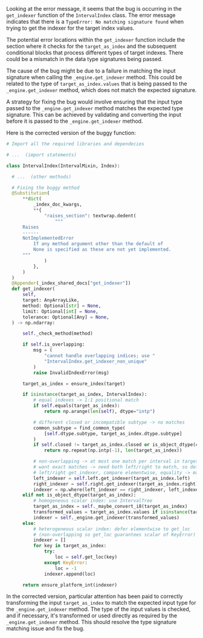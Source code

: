 Looking at the error message, it seems that the bug is occurring in the `get_indexer` function of the `IntervalIndex` class. The error message indicates that there is a `TypeError: No matching signature found` when trying to get the indexer for the target index values.

The potential error locations within the `get_indexer` function include the section where it checks for the `target_as_index` and the subsequent conditional blocks that process different types of target indexes. There could be a mismatch in the data type signatures being passed.

The cause of the bug might be due to a failure in matching the input signature when calling the `_engine.get_indexer` method. This could be related to the type of `target_as_index.values` that is being passed to the `_engine.get_indexer` method, which does not match the expected signature.

A strategy for fixing the bug would involve ensuring that the input type passed to the `_engine.get_indexer` method matches the expected type signature. This can be achieved by validating and converting the input before it is passed to the `_engine.get_indexer` method.

Here is the corrected version of the buggy function:

```python
# Import all the required libraries and dependecies

# ...  (import statements)

class IntervalIndex(IntervalMixin, Index):

  # ...  (other methods)

  # Fixing the buggy method
  @Substitution(
      **dict(
          _index_doc_kwargs,
          **{
              "raises_section": textwrap.dedent(
                  """
      Raises
      ------
      NotImplementedError
          If any method argument other than the default of
          None is specified as these are not yet implemented.
      """
              )
          },
      )
  )
  @Appender(_index_shared_docs["get_indexer"])
  def get_indexer(
      self,
      target: AnyArrayLike,
      method: Optional[str] = None,
      limit: Optional[int] = None,
      tolerance: Optional[Any] = None,
  ) -> np.ndarray:

      self._check_method(method)

      if self.is_overlapping:
          msg = (
              "cannot handle overlapping indices; use "
              "IntervalIndex.get_indexer_non_unique"
          )
          raise InvalidIndexError(msg)

      target_as_index = ensure_index(target)

      if isinstance(target_as_index, IntervalIndex):
          # equal indexes -> 1:1 positional match
          if self.equals(target_as_index):
              return np.arange(len(self), dtype="intp")

          # different closed or incompatible subtype -> no matches
          common_subtype = find_common_type(
              [self.dtype.subtype, target_as_index.dtype.subtype]
          )
          if self.closed != target_as_index.closed or is_object_dtype(common_subtype):
              return np.repeat(np.intp(-1), len(target_as_index))

          # non-overlapping -> at most one match per interval in target_as_index
          # want exact matches -> need both left/right to match, so defer to
          # left/right get_indexer, compare elementwise, equality -> match
          left_indexer = self.left.get_indexer(target_as_index.left)
          right_indexer = self.right.get_indexer(target_as_index.right)
          indexer = np.where(left_indexer == right_indexer, left_indexer, -1)
      elif not is_object_dtype(target_as_index):
          # homogeneous scalar index: use IntervalTree
          target_as_index = self._maybe_convert_i8(target_as_index)
          transformed_values = target_as_index.values if isinstance(target_as_index, Index) else target_as_index
          indexer = self._engine.get_indexer(transformed_values)
      else:
          # heterogeneous scalar index: defer elementwise to get_loc
          # (non-overlapping so get_loc guarantees scalar of KeyError)
          indexer = []
          for key in target_as_index:
              try:
                  loc = self.get_loc(key)
              except KeyError:
                  loc = -1
              indexer.append(loc)

      return ensure_platform_int(indexer)

```

In the corrected version, particular attention has been paid to correctly transforming the input `target_as_index` to match the expected input type for the `_engine.get_indexer` method. The type of the input values is checked, and if necessary, it's transformed or used directly as required by the `_engine.get_indexer` method. This should resolve the type signature matching issue and fix the bug.